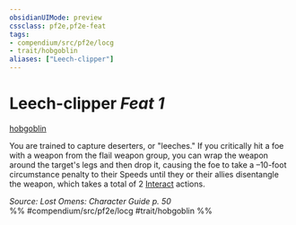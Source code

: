 ```yaml
---
obsidianUIMode: preview
cssclass: pf2e,pf2e-feat
tags:
- compendium/src/pf2e/locg
- trait/hobgoblin
aliases: ["Leech-clipper"]
---
```

# Leech-clipper  *Feat 1*  
[hobgoblin](/rules/traits/hobgoblin-locg.md)  


You are trained to capture deserters, or "leeches." If you critically hit a foe with a weapon from the flail weapon group, you can wrap the weapon around the target's legs and then drop it, causing the foe to take a –10-foot circumstance penalty to their Speeds until they or their allies disentangle the weapon, which takes a total of 2 [Interact](/rules/actions/interact.md) actions.

*Source: Lost Omens: Character Guide p. 50*  
%% #compendium/src/pf2e/locg #trait/hobgoblin %%
